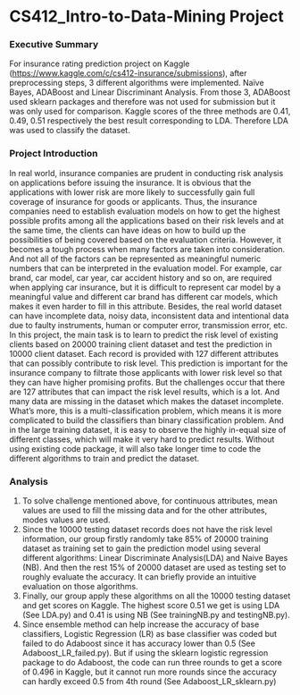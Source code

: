 # CS412_Intro-to-Data-Mining Project


### Executive Summary
For insurance rating prediction project on Kaggle (https://www.kaggle.com/c/cs412-insurance/submissions), after preprocessing steps, 3 different algorithms were implemented. Naïve Bayes, ADABoost and Linear Discriminant Analysis. From those 3, ADABoost used sklearn packages and therefore was not used for submission but it was only used for comparison. Kaggle scores of the three methods are 0.41, 0.49, 0.51 respectively the best result corresponding to LDA. Therefore LDA was used to classify the dataset.

### Project Introduction
In real world, insurance companies are prudent in conducting risk analysis on applications before issuing the insurance. It is obvious that the applications with lower risk are more likely to successfully gain full coverage of insurance for goods or applicants. Thus, the insurance companies need to establish evaluation models on how to get the highest possible profits among all the applications based on their risk levels and at the same time, the clients can have ideas on how to build up the possibilities of being covered based on the evaluation criteria.
However, it becomes a tough process when many factors are taken into consideration. And not all of the factors can be represented as meaningful numeric numbers that can be interpreted in the evaluation model. For example, car brand, car model, car year, car accident history and so on, are required when applying car insurance, but it is difficult to represent car model by a meaningful value and different car brand has different car models, which makes it even harder to fill in this attribute. Besides, the real world dataset can have incomplete data, noisy data, inconsistent data and intentional data due to faulty instruments, human or computer error, transmission error, etc.
In this project, the main task is to learn to predict the risk level of existing clients based on 20000 training client dataset and test the prediction in 10000 client dataset. Each record is provided with 127 different attributes that can possibly contribute to risk level. This prediction is important for the insurance company to filtrate those applicants with lower risk level so that they can have higher promising profits. But the challenges occur that there are 127 attributes that can impact the risk level results, which is a lot. And many data are missing in the dataset which makes the dataset incomplete. What’s more, this is a multi-classification problem, which means it is more complicated to build the classifiers than binary classification problem. And in the large training dataset, it is easy to observe the highly in-equal size of different classes, which will make it very hard to predict results. Without using existing code package, it will also take longer time to code the different algorithms to train and predict the dataset.

### Analysis
1. To solve challenge mentioned above, for continuous attributes, mean values are used to fill the missing data and for the other attributes, modes values are used.
2. Since the 10000 testing dataset records does not have the risk level information, our group firstly randomly take 85% of 20000 training dataset as training set to gain the prediction model using several different algorithms: Linear Discriminate Analysis(LDA) and Naive Bayes (NB). And then the rest 15% of 20000 dataset are used as testing set to roughly evaluate the accuracy. It can briefly provide an intuitive evaluation on those algorithms.
3. Finally, our group apply these algorithms on all the 10000 testing dataset and get scores on Kaggle. The highest score 0.51 we get is using LDA (See LDA.py) and 0.41 is using NB (See trainingNB.py and testingNB.py).
4. Since ensemble method can help increase the accuracy of base classifiers, Logistic Regression (LR) as base classifier was coded but failed to do Adaboost since it has accuracy lower than 0.5 (See Adaboost_LR_failed.py). But if using the sklearn logistic regression package to do Adaboost, the code can run three rounds to get a score of 0.496 in Kaggle, but it cannot run more rounds since the accuracy can hardly exceed 0.5 from 4th round (See Adaboost_LR_sklearn.py)
